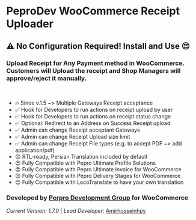 **PeproDev WooCommerce Receipt Uploader**
==========================


## ⚠️ No Configuration Required! Install and Use 😍

### **Upload Receipt for Any Payment method in WooCommerce. Customers will Upload the receipt and Shop Managers will approve/reject it manually.**

&nbsp;

- 🔥 Since v.1.5 ~> Multiple Gateways Receipt acceptance
- ✅ Hook for Developers to run actions on receipt upload by user
- ✅ Hook for Developers to run actions on receipt status change
- ✅ Optional: Redirect to an Address on Success Receipt upload
- ✅ Admin can change Receipt acceptant Gateways
- ✅ Admin can change Receipt Upload size limit
- ✅ Admin can change Receipt File types (e.g. to accept PDF ~> add application/pdf)
- 😍 RTL-ready, Persian Translation included by default
- 😍 Fully Compatible with Pepro Ultimate Profile Solutions
- 😍 Fully Compatible with Pepro Ultimate Invoice for WooCommerce
- 😍 Fully Compatible with Pepro Delivery Stages for WooCommerce
- 😍 Fully Compatible with LocoTranslate to have your own translation

### **Developed by** [Perpro Development Group](https://pepro.dev/) for WooCommerce

*Current Version: 1.7.0* \| *Lead Developer:* [Amirhosseinhpv](https://hpv.im/)
